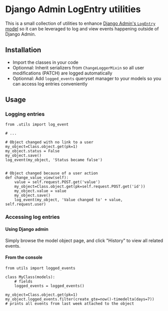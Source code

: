 Django Admin LogEntry utilities
===============================

This is a small collection of utilities to enhance [Django Admin's `LogEntry` model](https://docs.djangoproject.com/en/3.2/ref/contrib/admin/#logentry-objects) so it can be leveraged to log and view events happening outside of Django Admin.


Installation
------------

- Import the classes in your code
- Optionnal: Inherit serializers from `ChangeLoggerMixin` so all user modifications (PATCH) are logged automatically
- Optionnal: Add `logged_events` queryset manager to your models so you can access log entries conveniently


Usage
-----

### Logging entries

```
from .utils import log_event

# ...

# Object changed with no link to a user
my_object=Class.object.get(pk=1)
my_object.status = False
my_object.save()
log_event(my_object, 'Status became false')


# Object changed because of a user action
def change_value_view(self):
    value = self.request.POST.get('value')
    my_object=Class.object.get(pk=self.request.POST.get('id'))
    my_object.value = value
    my_object.save()
    log_event(my_object, 'Value changed to' + value, self.request.user)
```

### Accessing log entries

#### Using Django admin

Simply browse the model object page, and click "History" to view all related events.


#### From the console

```
from utils import logged_events

class MyClass(models):
    # fields
    logged_events = logged_events()
```

```
my_object=Class.object.get(pk=1)
my_object.logged_events.filter(create_gte=now()-timedelta(days=7))
# prints all events from last week attached to the object
```




